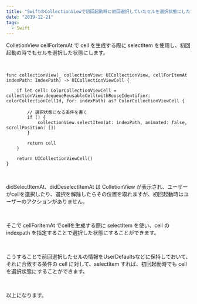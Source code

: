 ```yaml
---
title: "SwiftのCollectionViewで初回起動時に前回選択していたセルを選択状態にしたい時"
date: "2019-12-21"
tags:
  - Swift
---
```


ColletionView cellForItemAt で cell を生成する際に selectItem を使用し、初回起動の時でもセルを選択した状態にします。

<br />

```
func collectionView(_ collectionView: UICollectionView, cellForItemAt indexPath: IndexPath) -> UICollectionViewCell {
     
    if let cell: ColorCollectionViewCell = collectionView.dequeueReusableCell(withReuseIdentifier: colorCollectionCellId, for: indexPath) as? ColorCollectionViewCell {
         
        // 選択状態になる条件を書く
        if () {
            collectionView.selectItem(at: indexPath, animated: false, scrollPosition: [])
        }
         
        return cell
    }
     
    return UICollectionViewCell()
}
```

<br />

didSelectItemAt、didDeselectItemAt は ColletionView が表示され、ユーザーがcellを選択したり、選択を解除したらその位置を取れますが、初回起動時はユーザーのアクションがありません。

<br />

そこで cellForItemAt でcellを生成する際に selectItem を使い、cell の indexpath を指定することで選択した状態にすることができます。

<br />

こうすることで前回選択したセルの情報をUserDefaultsなどに保持しておいて、それに合致する条件の cell に対して、selectItem すれば、初回起動時でも cell を選択状態にすることができます。

<br />

以上になります。